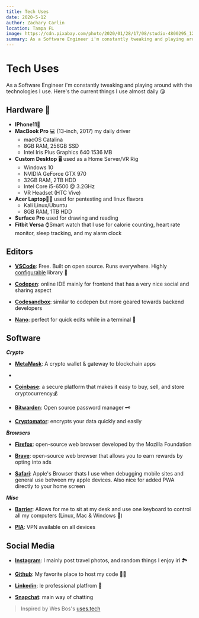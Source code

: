 ```yaml
---
title: Tech Uses
date: 2020-5-12
author: Zachary Carlin
location: Tampa FL
image: https://cdn.pixabay.com/photo/2020/01/28/17/08/studio-4800295_1280.jpg
summary: As a Software Engineer i'm constantly tweaking and playing around with the technologies I use. Here's the current things I use almost daily 😘
---
```

# Tech Uses

As a Software Engineer i'm constantly tweaking and playing around with the technologies I use. Here's the current things I use almost daily 😘

## Hardware 🧰
-  **IPhone11**📱
-  **MacBook Pro** 💻 (13-inch, 2017) my daily driver
    - macOS Catalina
    - 8GB RAM, 256GB SSD
    - Intel Iris Plus Graphics 640 1536 MB
-  **Custom Desktop** 🖥️ used as a Home Server/VR Rig
    - Windows 10
    - NVIDIA GeForce GTX 970
    - 32GB RAM, 2TB HDD
    - Intel Core i5-6500 @ 3.2GHz
    - VR Headset (HTC Vive)
-  **Acer Laptop**🐱‍💻 used for pentesting and linux flavors
    - Kali Linux/Ubuntu
    - 8GB RAM, 1TB HDD
-  **Surface Pro** used for drawing and reading
-  **Fitbit Versa** ⌚Smart watch that I use for calorie counting, heart rate monitor, sleep tracking, and my alarm clock

  

  

## Editors

-  **[VSCode](https://code.visualstudio.com/)**: Free. Built on open source. Runs everywhere. Highly [configurable](https://howivscode.com/About7Sharks) library 🔌

-  **[Codepen](https://codepen.io/)**: online IDE mainly for frontend that has a very nice social and sharing aspect

-  **[Codesandbox](https://codesandbox.io/)**: similar to codepen but more geared towards backend developers

-  **[Nano](https://www.nano-editor.org/)**: perfect for quick edits while in a terminal 🐐

  
## Software

***Crypto***

-  **[MetaMask](https://metamask.io/)**: A crypto wallet & gateway to blockchain apps
- 
-  **[Coinbase](http://coinbase.com)**: a secure platform that makes it easy to buy, sell, and store cryptocurrency💰

-  **[Bitwarden]([https://bitwarden.com/)**: Open source password manager 🗝️

-  **[Cryptomator](https://cryptomator.org/)**: encrypts your data quickly and easily


***Browsers***

-  **[Firefox](https://www.mozilla.org/en-US/)**: open-source web browser developed by the Mozilla Foundation

-  **[Brave](https://brave.com)**: open-source web browser that allows you to earn rewards by opting into ads

-  **[Safari](https://www.apple.com/safari/)**: Apple's Browser thats I use when debugging mobile sites and general use between my apple devices. Also nice for added PWA directly to your home screen

  

  

***Misc***

  

-  **[Barrier](https://github.com/debauchee/barrier)**: Allows for me to sit at my desk and use one keyboard to control all my computers (Linux, Mac & Windows 🤯)

-  **[PIA](https://www.privateinternetaccess.com/)**: VPN available on all devices

  

## Social Media

  

-  **[Instagram](https://www.instagram.com/zachary_carlin/)**: I mainly post travel photos, and random things I enjoy irl 🏞️

-  **[Github](https://github.com/About7Sharks)**: My favorite place to host my code 👨‍💻

-  **[Linkedin](https://www.linkedin.com/in/zachary-carlin-85402a123/)**: le professional platfrom 🤖

-  **[Snapchat](https://www.snapchat.com/add/cisco_inman)**: main way of chatting

 
> Inspired by Wes Bos's [uses.tech](https://uses.tech/)
